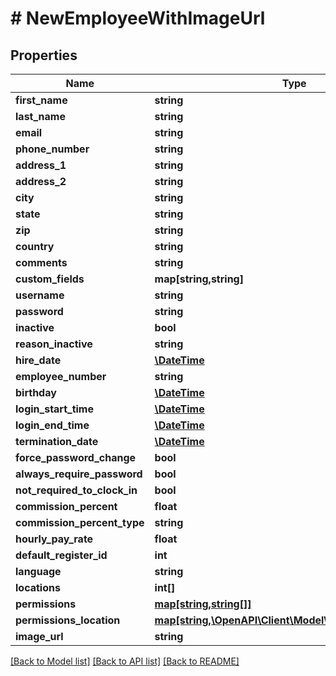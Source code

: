# # NewEmployeeWithImageUrl

## Properties

Name | Type | Description | Notes
------------ | ------------- | ------------- | -------------
**first_name** | **string** |  | 
**last_name** | **string** |  | [optional] 
**email** | **string** |  | 
**phone_number** | **string** |  | [optional] 
**address_1** | **string** |  | [optional] 
**address_2** | **string** |  | [optional] 
**city** | **string** |  | [optional] 
**state** | **string** |  | [optional] 
**zip** | **string** |  | [optional] 
**country** | **string** |  | [optional] 
**comments** | **string** |  | [optional] 
**custom_fields** | **map[string,string]** |  | [optional] 
**username** | **string** |  | 
**password** | **string** |  | [optional] 
**inactive** | **bool** |  | [optional] 
**reason_inactive** | **string** |  | [optional] 
**hire_date** | [**\DateTime**](\DateTime.md) |  | [optional] 
**employee_number** | **string** |  | [optional] 
**birthday** | [**\DateTime**](\DateTime.md) |  | [optional] 
**login_start_time** | [**\DateTime**](\DateTime.md) |  | [optional] 
**login_end_time** | [**\DateTime**](\DateTime.md) |  | [optional] 
**termination_date** | [**\DateTime**](\DateTime.md) |  | [optional] 
**force_password_change** | **bool** |  | [optional] 
**always_require_password** | **bool** |  | [optional] 
**not_required_to_clock_in** | **bool** |  | [optional] 
**commission_percent** | **float** |  | [optional] 
**commission_percent_type** | **string** |  | [optional] 
**hourly_pay_rate** | **float** |  | [optional] 
**default_register_id** | **int** |  | [optional] 
**language** | **string** |  | [optional] 
**locations** | **int[]** |  | [optional] 
**permissions** | [**map[string,string[]]**](array.md) |  | [optional] 
**permissions_location** | [**map[string,\OpenAPI\Client\Model\LocationPermissions]**](LocationPermissions.md) |  | [optional] 
**image_url** | **string** |  | [optional] 

[[Back to Model list]](../../README.md#documentation-for-models) [[Back to API list]](../../README.md#documentation-for-api-endpoints) [[Back to README]](../../README.md)



